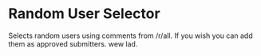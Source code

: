 # Random User Selector
Selects random users using comments from /r/all. If you wish you can add them as approved submitters. wew lad.
